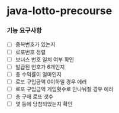 # java-lotto-precourse

### 기능 요구사항
+ [ ] 중복번호가 있는지
+ [ ] 로또번호 정렬
+ [ ] 보너스 번호 일치 여부 확인
+ [ ] 발급된 번호가 6개인지
+ [ ] 총 수익률이 얼마인지
+ [ ] 로또 구입금액 0이하일 경우 에러
+ [ ] 로또 구입금액 게임횟수로 안나눠질 경우 에러
+ [ ] 총 구매 로또 갯수
+ [ ] 몇 등에 당첨되었는지 확인
